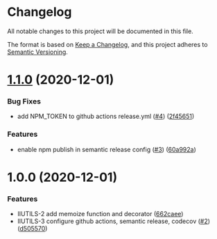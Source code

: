 # Changelog
 All notable changes to this project will be documented in this file.


The format is based on [Keep a Changelog](https://keepachangelog.com/en/1.0.0/),
 and this project adheres to [Semantic Versioning](https://semver.org/spec/v2.0.0.html).

# [1.1.0](https://github.com/ildar-icoosoft/ii-utils/compare/v1.0.0...v1.1.0) (2020-12-01)


### Bug Fixes

* add NPM_TOKEN to github actions release.yml ([#4](https://github.com/ildar-icoosoft/ii-utils/issues/4)) ([2f45651](https://github.com/ildar-icoosoft/ii-utils/commit/2f45651b626a07b55bc31bc2fadd76819f3ade9c))


### Features

* enable npm publish in semantic release config ([#3](https://github.com/ildar-icoosoft/ii-utils/issues/3)) ([60a992a](https://github.com/ildar-icoosoft/ii-utils/commit/60a992a9b9f688eb10c0c6a13989593ced791474))

# 1.0.0 (2020-12-01)


### Features

* IIUTILS-2 add memoize function and decorator ([662caee](https://github.com/ildar-icoosoft/ii-utils/commit/662caee8b07581486de9bfa5162a00930f7b4a69))
* IIUTILS-3 configure github actions, semantic release, codecov ([#2](https://github.com/ildar-icoosoft/ii-utils/issues/2)) ([d505570](https://github.com/ildar-icoosoft/ii-utils/commit/d505570946193d15c0d65b5d020a9083c8a8f463))
